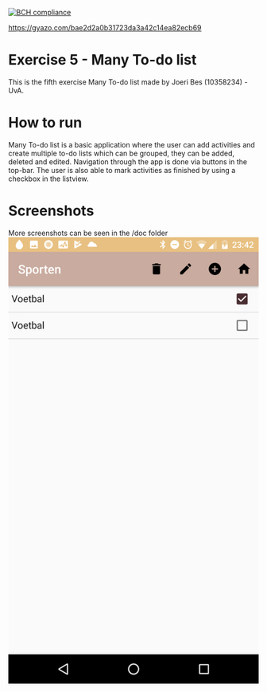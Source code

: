 [![BCH compliance](https://bettercodehub.com/edge/badge/Almendras/joeribes-pset5?branch=master)](https://bettercodehub.com/)


https://gyazo.com/bae2d2a0b31723da3a42c14ea82ecb69

# Exercise 5 - Many To-do list
This is the fifth exercise Many To-do list made by Joeri Bes (10358234) - UvA.

# How to run 
Many To-do list is a basic application where the user can add activities and create multiple to-do lists which can be grouped, they can be added, deleted and edited. Navigation through the app is done via buttons in the top-bar. The user is also able to mark activities as finished by using a checkbox in the listview. 

# Screenshots
More screenshots can be seen in the /doc folder
![Alt text](/doc/Screenshot_20171005-234243.png?raw=true "Main_Portrait")


